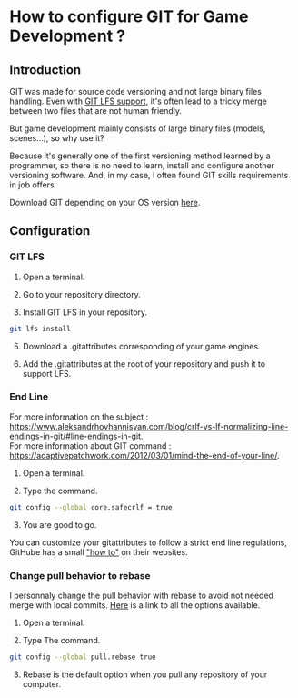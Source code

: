 # How to configure GIT for Game Development ?

## Introduction
GIT was made for source code versioning and not large binary files handling. Even with [GIT LFS support](https://git-lfs.com/), it's often lead to a tricky merge between two files that are not human friendly.

But game development mainly consists of large binary files (models, scenes...), so why use it?

Because it's generally one of the first versioning method learned by a programmer, so there is no need to learn, install and configure another versioning software.
And, in my case, I often found GIT skills requirements in job offers.

Download GIT depending on your OS version [here](https://git-scm.com/downloads).

## Configuration
### GIT LFS
1. Open a terminal.

2. Go to your repository directory.

3. Install GIT LFS in your repository.
```bash
git lfs install
```

5. Download a .gitattributes corresponding of your game engines.

6. Add the .gitattributes at the root of your repository and push it to support LFS.


### End Line
For more information on the subject : https://www.aleksandrhovhannisyan.com/blog/crlf-vs-lf-normalizing-line-endings-in-git/#line-endings-in-git.  
For more information about GIT command : https://adaptivepatchwork.com/2012/03/01/mind-the-end-of-your-line/.  

1. Open a terminal.

2. Type the command.
```bash
git config --global core.safecrlf = true
```

3. You are good to go.

You can customize your gitattributes to follow a strict end line regulations, GitHube has a small ["how to"](https://docs.github.com/fr/get-started/getting-started-with-git/configuring-git-to-handle-line-endings?platform=windows#per-repository-settings) on their websites.


### Change pull behavior to rebase
I personnaly change the pull behavior with rebase to avoid not needed merge with local commits. [Here](https://stackoverflow.com/questions/13846300/how-to-make-git-pull-use-rebase-by-default-for-all-my-repositories) is a link to all the options available.

1. Open a terminal.

2. Type The command.
```bash
git config --global pull.rebase true
```

3. Rebase is the default option when you pull any repository of your computer.
